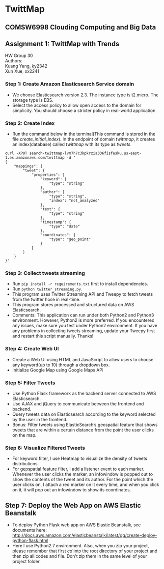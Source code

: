 # TwittMap
## COMSW6998 Clouding Computing and Big Data
## Assignment 1: TwittMap with Trends
HW Group 30 <br>
Authors: <br>
Kuang Yang, ky2342 <br>
Xun Xue, xx2241

### Step 1: Create Amazon Elasticsearch Service domain
* We choose Elasticsearch version 2.3. The instance type is t2.micro. The storage type is EBS.
* Select the access policy to allow open access to the domain for simplicity. You should choose a stricter policy in real-world application.

### Step 2: Create Index
* Run the command below in the terminal(This command is stored in the file *create_initial_index*). In the endpoint of domain *twittmap*, it creates an index(database) called *twittmap* with its type as *tweets*.
```
curl -XPUT search-twittmap-lvm7h7c3kpkrzia336fisfesku.us-east-1.es.amazonaws.com/twittmap -d '
{
    "mappings": {
        "tweet": {
            "properties": {
                "keyword": {
                    "type": "string"
                },
                "author": {
                    "type": "string",
                    "index": "not_analyzed"
                },
                "text": {
                    "type": "string"
                },
                "timestamp": {
                    "type": "date"
                },
                "coordinates": {
                    "type": "geo_point"
                }
            }
        }
    }
}'
```

### Step 3: Collect tweets streaming
* Run `pip install -r requirements.txt` first to install dependencies.
* Run `python twitter_streaming.py`.
* This program uses Twitter Streaming API and Tweepy to fetch tweets from the twitter hose in real-time.
* This program stores processed and structured data on AWS Elasticsearch.
* Comments: This application can run under both Python2 and Python3 environment. However, Python2 is more preferred. If you encountered any issues, make sure you test under Python2 environment. If you have any problems in collecting tweets streaming, update your Tweepy first and restart this script manually. Thanks!

### Step 4: Create Web UI
* Create a Web UI using HTML and JavaScript to allow users to choose any keyword(up to 10) through a dropdown box.
* Initialize Google Map using Google Maps API

### Step 5: Filter Tweets
* Use Python Flask framework as the backend server connected to AWS Elasticsearch.
* Use AJAX and jQuery to communicate between the frontend and backend.
* Query tweets data on Elasticsearch according to the keyword selected by the user in the frontend.
* Bonus: Filter tweets using ElasticSearch’s geospatial feature that shows tweets that are within a certain distance from the point the user clicks on the map.

### Step 6: Visualize Filtered Tweets
* For keyword filter, I use Heatmap to visualize the density of tweets distributions.
* For gepspatial feature filter, I add a listener event to each marker. Whenever the user clicks the marker, an infowindow is popped out to show the contents of the tweet and its author. For the point which the user clicks on, I attach a red marker on it every time, and when you click on it, it will pop out an infowindow to show its coordinates.

## Step 7: Deploy the Web App on AWS Elastic Beanstalk
* To deploy Python Flask web app on AWS Elastic Beanstalk, see documents here: http://docs.aws.amazon.com/elasticbeanstalk/latest/dg/create-deploy-python-flask.html
* Here I use Python2.7 environment. Also, when you zip your project, please remember that first *cd* into the root directory of your project and then zip all codes and file. Don't zip them in the same level of your project folder.
